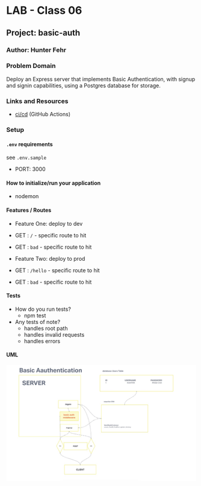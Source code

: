# LAB - Class 06

## Project: basic-auth

### Author: Hunter Fehr

### Problem Domain

Deploy an Express server that implements Basic Authentication, with signup and signin capabilities, using a Postgres database for storage.

### Links and Resources

- [ci/cd](https://github.com/hmfehr/basic-auth/actions/new) (GitHub Actions)


### Setup

#### `.env` requirements

see `.env.sample`

- PORT: 3000

#### How to initialize/run your application

- nodemon

#### Features / Routes

- Feature One: deploy to dev
- GET : `/` - specific route to hit
- GET : `bad` - specific route to hit

- Feature Two: deploy to prod
- GET : `/hello` - specific route to hit
- GET : `bad` - specific route to hit

#### Tests

- How do you run tests?
  - npm test
- Any tests of note?
  - handles root path
  - handles invalid requests
  - handles errors

#### UML

![UML](/screenshots/lab06.jpg)
